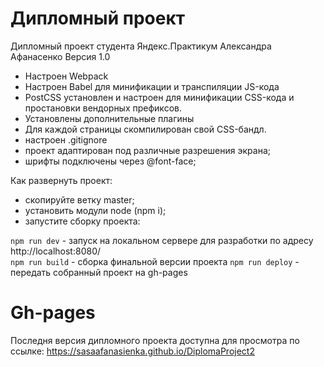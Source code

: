 # Дипломный проект 
Дипломный проект студента Яндекс.Практикум Александра Афанасенко
Версия 1.0

* Настроен Webpack
* Настроен Babel для минификации и транспиляции JS-кода
* PostCSS установлен и настроен для минификации CSS-кода и простановки вендорных префиксов.
* Установлены дополнительные плагины
* Для каждой страницы скомпилирован свой CSS-бандл.
* настроен .gitignore
* проект адаптирован под различные разрешения экрана;
* шрифты подключены через @font-face;

Как развернуть проект:
- скопируйте ветку master;
- установить модули node (npm i);
- запустите сборку проекта: 

`npm run dev` - запуск на локальном сервере для разработки по адресу http://localhost:8080/  
`npm run build` - сборка финальной версии проекта
`npm run deploy` - передать собранный проект на gh-pages

# Gh-pages 
Последня версия дипломного проекта доступна для просмотра  по ссылке:
https://sasaafanasienka.github.io/DiplomaProject2
